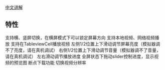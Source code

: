 [中文讲解](https://github.com/SPStore/SPVideoPlayer/edit/master/README.md)

## 特性

 支持横、竖屏切换，在横屏模式下可以锁定屏幕方向
 支持本地视频、网络视频播放
 支持在TableviewCell播放视频
 左侧1/2位置上下滑动调节屏幕亮度（模拟器调不了亮度，请在真机调试）
 右侧1/2位置上下滑动调节音量（模拟器调不了音量，请在真机调试）
 左右滑动调节播放进度
 全屏状态下拖动slider控制进度，显示视频的预览图
 断点下载功能
 切换视频分辨率

